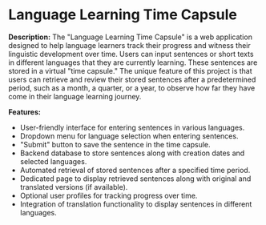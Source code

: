 #  Language Learning Time Capsule

**Description:**
The "Language Learning Time Capsule" is a web application designed to help language learners track their progress and witness their linguistic development over time. Users can input sentences or short texts in different languages that they are currently learning. These sentences are stored in a virtual "time capsule." The unique feature of this project is that users can retrieve and review their stored sentences after a predetermined period, such as a month, a quarter, or a year, to observe how far they have come in their language learning journey.

**Features:**

- User-friendly interface for entering sentences in various languages.
- Dropdown menu for language selection when entering sentences.
- "Submit" button to save the sentence in the time capsule.
- Backend database to store sentences along with creation dates and selected languages.
- Automated retrieval of stored sentences after a specified time period.
- Dedicated page to display retrieved sentences along with original and translated versions (if available).
- Optional user profiles for tracking progress over time.
- Integration of translation functionality to display sentences in different languages.
